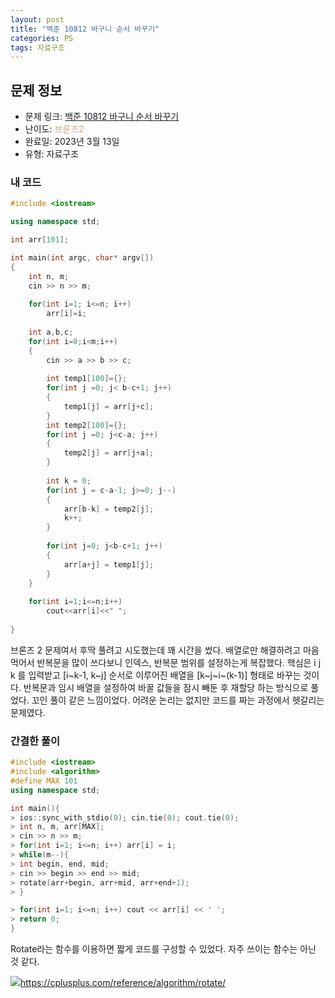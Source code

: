 ```yaml
---
layout: post
title: "백준 10812 바구니 순서 바꾸기"
categories: PS
tags: 자료구조
---
```


## 문제 정보
- 문제 링크: [백준 10812 바구니 순서 바꾸기](https://www.acmicpc.net/problem/10812)
- 난이도: <span style="color:#D2A28D">브론즈2</span>
- 완료일: 2023년 3월 13일
- 유형: 자료구조

### 내 코드

```C++
#include <iostream>

using namespace std;

int arr[101];

int main(int argc, char* argv[])
{
	int n, m;
	cin >> n >> m;
	
	for(int i=1; i<=n; i++)
		arr[i]=i;
	
	int a,b,c;
	for(int i=0;i<m;i++)
	{
		cin >> a >> b >> c;
		
		int temp1[100]={};
		for(int j =0; j< b-c+1; j++)
		{
			temp1[j] = arr[j+c];
		}
		int temp2[100]={};
		for(int j =0; j<c-a; j++)
		{
			temp2[j] = arr[j+a];
		}
		
		int k = 0;
		for(int j = c-a-1; j>=0; j--)
		{
			arr[b-k] = temp2[j];
			k++;
		}
		
		for(int j=0; j<b-c+1; j++)
		{
			arr[a+j] = temp1[j];
		}
	}
	
	for(int i=1;i<=n;i++)
		cout<<arr[i]<<" ";
	
}
```

브론즈 2 문제여서 후딱 풀려고 시도했는데 꽤 시간을 썼다. 배열로만 해결하려고 마음먹어서 반복문을 많이 쓰다보니 인덱스, 반복문 범위를 설정하는게 복잡했다. 핵심은 i j k 를 입력받고 [i~k-1, k~j] 순서로 이루어진 배열을 [k~j~i~(k-1)] 형태로 바꾸는 것이다. 반복문과 임시 배열을 설정하여 바꿀 값들을 잠시 빼둔 후 재할당 하는 방식으로 풀었다. 꼬인 풀이 같은 느낌이었다. 어려운 논리는 없지만 코드를 짜는 과정에서 헷갈리는 문제였다.

### 간결한 풀이

```C++
#include <iostream>
#include <algorithm>
#define MAX 101
using namespace std;

int main(){
> ios::sync_with_stdio(0); cin.tie(0); cout.tie(0);
> int n, m, arr[MAX];
> cin >> n >> m;
> for(int i=1; i<=n; i++) arr[i] = i;
> while(m--){
> int begin, end, mid;
> cin >> begin >> end >> mid;
> rotate(arr+begin, arr+mid, arr+end+1);
> }

> for(int i=1; i<=n; i++) cout << arr[i] << ' ';
> return 0;
}
```

Rotate라는 함수를 이용하면 짧게 코드를 구성할 수 있었다. 자주 쓰이는 함수는 아닌 것 같다.

[![](Untitled%209.png)](<Untitled%209.png>)<https://cplusplus.com/reference/algorithm/rotate/>
